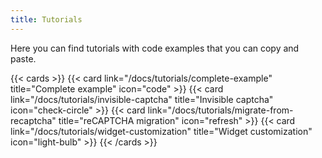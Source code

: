 ```yaml
---
title: Tutorials
---
```


Here you can find tutorials with code examples that you can copy and paste.

<!--more-->

{{< cards >}}
  {{< card link="/docs/tutorials/complete-example" title="Complete example" icon="code" >}}
  {{< card link="/docs/tutorials/invisible-captcha" title="Invisible captcha" icon="check-circle" >}}
  {{< card link="/docs/tutorials/migrate-from-recaptcha" title="reCAPTCHA migration" icon="refresh" >}}
  {{< card link="/docs/tutorials/widget-customization" title="Widget customization" icon="light-bulb" >}}
{{< /cards >}}